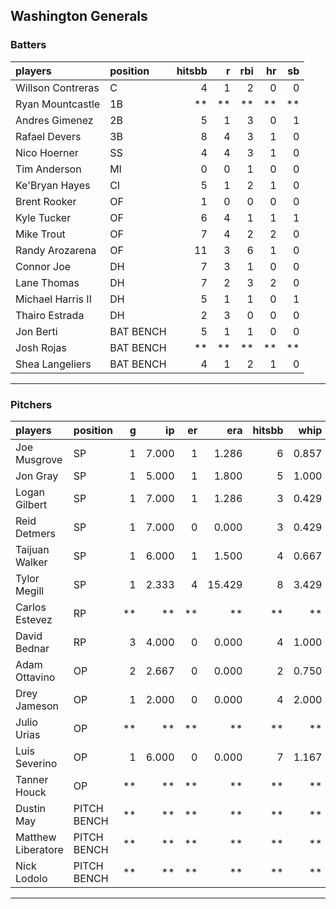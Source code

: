 ## Washington Generals

### Batters

 
|players           |position  | hitsbb|  r| rbi| hr| sb| 
|:-----------------|:---------|------:|--:|---:|--:|--:| 
|Willson Contreras |C         |      4|  1|   2|  0|  0| 
|Ryan Mountcastle  |1B        |     **| **|  **| **| **| 
|Andres Gimenez    |2B        |      5|  1|   3|  0|  1| 
|Rafael Devers     |3B        |      8|  4|   3|  1|  0| 
|Nico Hoerner      |SS        |      4|  4|   3|  1|  0| 
|Tim Anderson      |MI        |      0|  0|   1|  0|  0| 
|Ke'Bryan Hayes    |CI        |      5|  1|   2|  1|  0| 
|Brent Rooker      |OF        |      1|  0|   0|  0|  0| 
|Kyle Tucker       |OF        |      6|  4|   1|  1|  1| 
|Mike Trout        |OF        |      7|  4|   2|  2|  0| 
|Randy Arozarena   |OF        |     11|  3|   6|  1|  0| 
|Connor Joe        |DH        |      7|  3|   1|  0|  0| 
|Lane Thomas       |DH        |      7|  2|   3|  2|  0| 
|Michael Harris II |DH        |      5|  1|   1|  0|  1| 
|Thairo Estrada    |DH        |      2|  3|   0|  0|  0| 
|Jon Berti         |BAT BENCH |      5|  1|   1|  0|  0| 
|Josh Rojas        |BAT BENCH |     **| **|  **| **| **| 
|Shea Langeliers   |BAT BENCH |      4|  1|   2|  1|  0| 


* * *

### Pitchers

 
|players            |position    |  g|    ip| er|    era| hitsbb|  whip| so|  w| sv| 
|:------------------|:-----------|--:|-----:|--:|------:|------:|-----:|--:|--:|--:| 
|Joe Musgrove       |SP          |  1| 7.000|  1|  1.286|      6| 0.857|  7|  1|  0| 
|Jon Gray           |SP          |  1| 5.000|  1|  1.800|      5| 1.000|  4|  0|  0| 
|Logan Gilbert      |SP          |  1| 7.000|  1|  1.286|      3| 0.429|  5|  1|  0| 
|Reid Detmers       |SP          |  1| 7.000|  0|  0.000|      3| 0.429|  8|  0|  0| 
|Taijuan Walker     |SP          |  1| 6.000|  1|  1.500|      4| 0.667|  5|  1|  0| 
|Tylor Megill       |SP          |  1| 2.333|  4| 15.429|      8| 3.429|  2|  0|  0| 
|Carlos Estevez     |RP          | **|    **| **|     **|     **|    **| **| **| **| 
|David Bednar       |RP          |  3| 4.000|  0|  0.000|      4| 1.000|  3|  0|  1| 
|Adam Ottavino      |OP          |  2| 2.667|  0|  0.000|      2| 0.750|  4|  0|  0| 
|Drey Jameson       |OP          |  1| 2.000|  0|  0.000|      4| 2.000|  2|  0|  0| 
|Julio Urias        |OP          | **|    **| **|     **|     **|    **| **| **| **| 
|Luis Severino      |OP          |  1| 6.000|  0|  0.000|      7| 1.167|  4|  1|  0| 
|Tanner Houck       |OP          | **|    **| **|     **|     **|    **| **| **| **| 
|Dustin May         |PITCH BENCH | **|    **| **|     **|     **|    **| **| **| **| 
|Matthew Liberatore |PITCH BENCH | **|    **| **|     **|     **|    **| **| **| **| 
|Nick Lodolo        |PITCH BENCH | **|    **| **|     **|     **|    **| **| **| **| 


* * *


